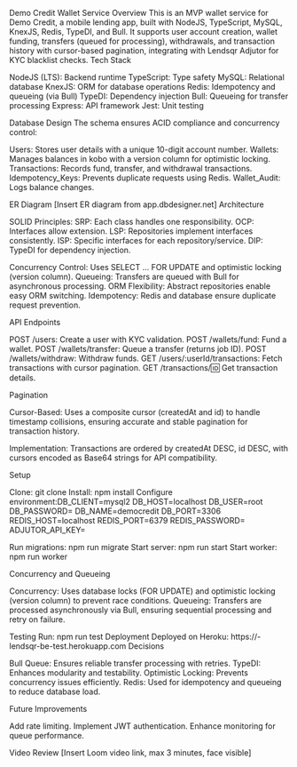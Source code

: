 Demo Credit Wallet Service
Overview
This is an MVP wallet service for Demo Credit, a mobile lending app, built with NodeJS, TypeScript, MySQL, KnexJS, Redis, TypeDI, and Bull. It supports user account creation, wallet funding, transfers (queued for processing), withdrawals, and transaction history with cursor-based pagination, integrating with Lendsqr Adjutor for KYC blacklist checks.
Tech Stack

NodeJS (LTS): Backend runtime
TypeScript: Type safety
MySQL: Relational database
KnexJS: ORM for database operations
Redis: Idempotency and queueing (via Bull)
TypeDI: Dependency injection
Bull: Queueing for transfer processing
Express: API framework
Jest: Unit testing

Database Design
The schema ensures ACID compliance and concurrency control:

Users: Stores user details with a unique 10-digit account number.
Wallets: Manages balances in kobo with a version column for optimistic locking.
Transactions: Records fund, transfer, and withdrawal transactions.
Idempotency_Keys: Prevents duplicate requests using Redis.
Wallet_Audit: Logs balance changes.

ER Diagram
[Insert ER diagram from app.dbdesigner.net]
Architecture

SOLID Principles:
SRP: Each class handles one responsibility.
OCP: Interfaces allow extension.
LSP: Repositories implement interfaces consistently.
ISP: Specific interfaces for each repository/service.
DIP: TypeDI for dependency injection.

Concurrency Control: Uses SELECT ... FOR UPDATE and optimistic locking (version column).
Queueing: Transfers are queued with Bull for asynchronous processing.
ORM Flexibility: Abstract repositories enable easy ORM switching.
Idempotency: Redis and database ensure duplicate request prevention.

API Endpoints

POST /users: Create a user with KYC validation.
POST /wallets/fund: Fund a wallet.
POST /wallets/transfer: Queue a transfer (returns job ID).
POST /wallets/withdraw: Withdraw funds.
GET /users/:userId/transactions: Fetch transactions with cursor pagination.
GET /transactions/:id: Get transaction details.

Pagination

Cursor-Based: Uses a composite cursor (createdAt and id) to handle timestamp collisions, ensuring accurate and stable pagination for transaction history.

Implementation: Transactions are ordered by createdAt DESC, id DESC, with cursors encoded as Base64 strings for API compatibility.

Setup

Clone: git clone <repo-url>
Install: npm install
Configure environment:DB_CLIENT=mysql2
DB_HOST=localhost
DB_USER=root
DB_PASSWORD=
DB_NAME=democredit
DB_PORT=3306
REDIS_HOST=localhost
REDIS_PORT=6379
REDIS_PASSWORD=
ADJUTOR_API_KEY=<your-adjutor-key>

Run migrations: npm run migrate
Start server: npm run start
Start worker: npm run worker

Concurrency and Queueing

Concurrency: Uses database locks (FOR UPDATE) and optimistic locking (version column) to prevent race conditions.
Queueing: Transfers are processed asynchronously via Bull, ensuring sequential processing and retry on failure.

Testing
Run: npm run test
Deployment
Deployed on Heroku: https://<candidate-name>-lendsqr-be-test.herokuapp.com
Decisions

Bull Queue: Ensures reliable transfer processing with retries.
TypeDI: Enhances modularity and testability.
Optimistic Locking: Prevents concurrency issues efficiently.
Redis: Used for idempotency and queueing to reduce database load.

Future Improvements

Add rate limiting.
Implement JWT authentication.
Enhance monitoring for queue performance.

Video Review
[Insert Loom video link, max 3 minutes, face visible]
